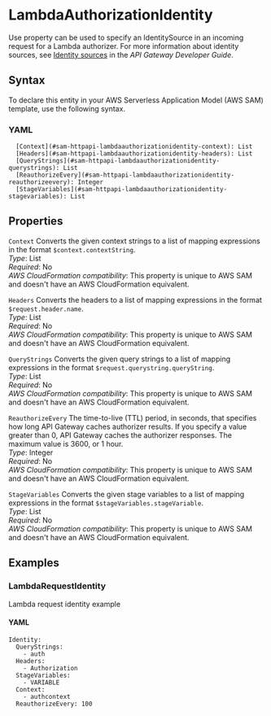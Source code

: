 # LambdaAuthorizationIdentity<a name="sam-property-httpapi-lambdaauthorizationidentity"></a>

Use property can be used to specify an IdentitySource in an incoming request for a Lambda authorizer\. For more information about identity sources, see [Identity sources](https://docs.aws.amazon.com/apigateway/latest/developerguide/http-api-lambda-authorizer.html#http-api-lambda-authorizer.identity-sources) in the *API Gateway Developer Guide*\.

## Syntax<a name="sam-property-httpapi-lambdaauthorizationidentity-syntax"></a>

To declare this entity in your AWS Serverless Application Model \(AWS SAM\) template, use the following syntax\.

### YAML<a name="sam-property-httpapi-lambdaauthorizationidentity-syntax.yaml"></a>

```
  [Context](#sam-httpapi-lambdaauthorizationidentity-context): List
  [Headers](#sam-httpapi-lambdaauthorizationidentity-headers): List
  [QueryStrings](#sam-httpapi-lambdaauthorizationidentity-querystrings): List
  [ReauthorizeEvery](#sam-httpapi-lambdaauthorizationidentity-reauthorizeevery): Integer
  [StageVariables](#sam-httpapi-lambdaauthorizationidentity-stagevariables): List
```

## Properties<a name="sam-property-httpapi-lambdaauthorizationidentity-properties"></a>

 `Context`   <a name="sam-httpapi-lambdaauthorizationidentity-context"></a>
Converts the given context strings to a list of mapping expressions in the format `$context.contextString`\.  
*Type*: List  
*Required*: No  
*AWS CloudFormation compatibility*: This property is unique to AWS SAM and doesn't have an AWS CloudFormation equivalent\.

 `Headers`   <a name="sam-httpapi-lambdaauthorizationidentity-headers"></a>
Converts the headers to a list of mapping expressions in the format `$request.header.name`\.  
*Type*: List  
*Required*: No  
*AWS CloudFormation compatibility*: This property is unique to AWS SAM and doesn't have an AWS CloudFormation equivalent\.

 `QueryStrings`   <a name="sam-httpapi-lambdaauthorizationidentity-querystrings"></a>
Converts the given query strings to a list of mapping expressions in the format `$request.querystring.queryString`\.  
*Type*: List  
*Required*: No  
*AWS CloudFormation compatibility*: This property is unique to AWS SAM and doesn't have an AWS CloudFormation equivalent\.

 `ReauthorizeEvery`   <a name="sam-httpapi-lambdaauthorizationidentity-reauthorizeevery"></a>
The time\-to\-live \(TTL\) period, in seconds, that specifies how long API Gateway caches authorizer results\. If you specify a value greater than 0, API Gateway caches the authorizer responses\. The maximum value is 3600, or 1 hour\.  
*Type*: Integer  
*Required*: No  
*AWS CloudFormation compatibility*: This property is unique to AWS SAM and doesn't have an AWS CloudFormation equivalent\.

 `StageVariables`   <a name="sam-httpapi-lambdaauthorizationidentity-stagevariables"></a>
Converts the given stage variables to a list of mapping expressions in the format `$stageVariables.stageVariable`\.  
*Type*: List  
*Required*: No  
*AWS CloudFormation compatibility*: This property is unique to AWS SAM and doesn't have an AWS CloudFormation equivalent\.

## Examples<a name="sam-property-httpapi-lambdaauthorizationidentity--examples"></a>

### LambdaRequestIdentity<a name="sam-property-httpapi-lambdaauthorizationidentity--examples--lambdarequestidentity"></a>

Lambda request identity example

#### YAML<a name="sam-property-httpapi-lambdaauthorizationidentity--examples--lambdarequestidentity--yaml"></a>

```
Identity:
  QueryStrings:
    - auth
  Headers:
    - Authorization
  StageVariables:
    - VARIABLE
  Context:
    - authcontext
  ReauthorizeEvery: 100
```